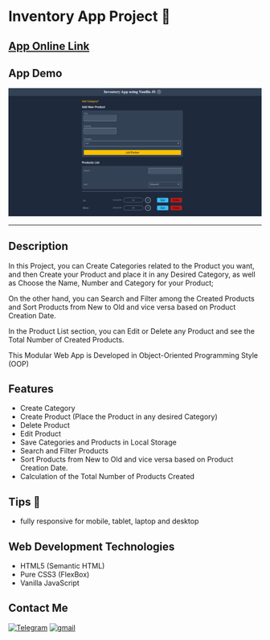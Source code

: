 # Inventory App Project 🧾

## [App Online Link](https://inventory-oop-app.netlify.app/)

## App Demo

<img src="./assets/images/ScreenshotProject.PNG">

---

## Description

In this Project, you can Create Categories related to the Product you want, and then Create your Product and place it in any Desired Category, as well as Choose the Name, Number and Category for your Product;

On the other hand, you can Search and Filter among the Created Products and Sort Products from New to Old and vice versa based on Product Creation Date.

In the Product List section, you can Edit or Delete any Product and see the Total Number of Created Products.

This Modular Web App is Developed in Object-Oriented Programming Style (OOP)

## Features

- Create Category
- Create Product (Place the Product in any desired Category)
- Delete Product
- Edit Product
- Save Categories and Products in Local Storage
- Search and Filter Products
- Sort Products from New to Old and vice versa based on Product Creation Date.
- Calculation of the Total Number of Products Created

## Tips 📌

- fully responsive for mobile, tablet, laptop and desktop

## Web Development Technologies

- HTML5 (Semantic HTML)
- Pure CSS3 (FlexBox)
- Vanilla JavaScript

## Contact Me

<p>
<a href="https://t.me/Farzin_KHI" target="_blank"><img alt="Telegram" src="https://img.shields.io/badge/Telegram-%230077B5.svg?&style=for-the-badge&logo=telegram&logoColor=white" /></a> <a href="mailto:khosravii.farzin@gmail.com" target="_blank"><img alt="gmail" src="https://img.shields.io/badge/Gmail-%2312100E.svg?&style=for-the-badge&logo=gmail&logoColor=white" /></a>

</p>
